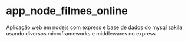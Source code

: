 # app_node_filmes_online
Aplicação web em nodejs com express e base de dados do mysql sakila
usando diversos microframeworks e middlewares no express
